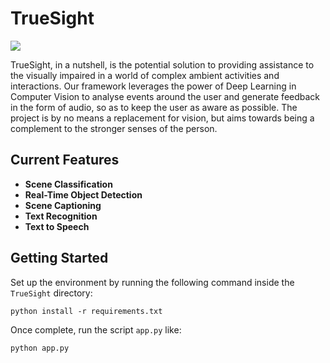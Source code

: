 # TrueSight

<img src="other/truesight.png">

TrueSight, in a nutshell, is the potential solution to providing assistance to the visually impaired in a world of complex ambient activities and interactions. Our framework leverages the power of Deep Learning in Computer Vision to analyse events around the user and generate feedback in the form of audio, so as to keep the user as aware as possible. The project is by no means a replacement for vision, but aims towards being a complement to the stronger senses of the person.

## Current Features

* <b>Scene Classification</b>
* <b>Real-Time Object Detection</b>
* <b>Scene Captioning</b>
* <b>Text Recognition</b>
* <b>Text to Speech</b>

## Getting Started

Set up the environment by running the following command inside the `TrueSight` directory:
```
python install -r requirements.txt
```
Once complete, run the script `app.py` like:
```
python app.py
```

